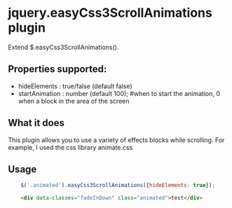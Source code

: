 jquery.easyCss3ScrollAnimations plugin
===============

Extend $.easyCss3ScrollAnimations().


Properties supported:
-----------------

* hideElements : true/false (default false)
* startAnimation : number (default 100); #when to start the animation, 0 when a block in the area of the screen


What it does
-----------------

This plugin allows you to use a variety of effects blocks while scrolling.
For example, I used the css library animate.css


Usage
-----------------

```javascript
    $('.animated').easyCss3ScrollAnimations({hideElements: true});
```

```html
    <div data-classes="fadeInDown" class="animated">test</div>
```